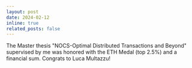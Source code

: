 ```yaml
---
layout: post
date: 2024-02-12
inline: true
related_posts: false
---
```


The Master thesis "NOCS-Optimal Distributed Transactions and Beyond" supervised by me was honored with the ETH Medal  (top 2.5%) and a financial sum. Congrats to Luca Multazzu! 